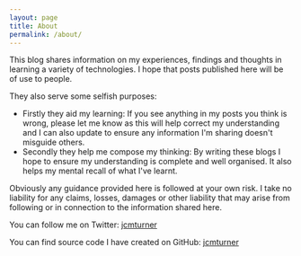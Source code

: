 ```yaml
---
layout: page
title: About
permalink: /about/
---
```

This blog shares information on my experiences, findings and thoughts in learning a variety of technologies.
I hope that posts published here will be of use to people.

They also serve some selfish purposes:
* Firstly they aid my learning: If you see anything in my posts you think is wrong, please let me know as this will help correct my understanding and I can also update to ensure any information I'm sharing doesn't misguide others.
* Secondly they help me compose my thinking: By writing these blogs I hope to ensure my understanding is complete and well organised. It also helps my mental recall of what I've learnt.

Obviously any guidance provided here is followed at your own risk. I take no liability for any claims, losses, damages or other liability that may arise from following or in connection to the information shared here.

You can follow me on Twitter:
[jcmturner](https://twitter.com/jcmturner)

You can find source code I have created on GitHub:
[jcmturner](https://github.com/jcmturner)
